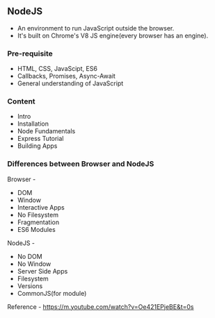 ## NodeJS

- An environment to run JavaScript outside the browser.
- It's built on Chrome's V8 JS engine(every browser has an engine).

### Pre-requisite
- HTML, CSS, JavaScipt, ES6
- Callbacks, Promises, Async-Await
- General understanding of JavaScript

### Content
- Intro
- Installation
- Node Fundamentals
- Express Tutorial
- Building Apps

### Differences between Browser and NodeJS

Browser -

- DOM
- Window
- Interactive Apps
- No Filesystem
- Fragmentation
- ES6 Modules

NodeJS -

- No DOM
- No Window
- Server Side Apps
- Filesystem
- Versions
- CommonJS(for module)

Reference - https://m.youtube.com/watch?v=Oe421EPjeBE&t=0s
